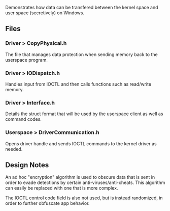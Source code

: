Demonstrates how data can be transfered between the kernel space and user space (secretively) on Windows.

## Files
### Driver > CopyPhysical.h
The file that manages data protection when sending memory back to the userspace program.
### Driver > IODispatch.h
Handles input from IOCTL and then calls functions such as read/write memory.
### Driver > Interface.h
Details the struct format that will be used by the userspace client as well as command codes.
### Userspace > DriverCommunication.h
Opens driver handle and sends IOCTL commands to the kernel driver as needed.

## Design Notes
An ad hoc "encryption" algorithm is used to obscure data that is sent in order to evade detections by certain anti-viruses/anti-cheats. This algorithm can easily be replaced with one that is more complex.

The IOCTL control code field is also not used, but is instead randomized, in order to further obfuscate app behavior.
